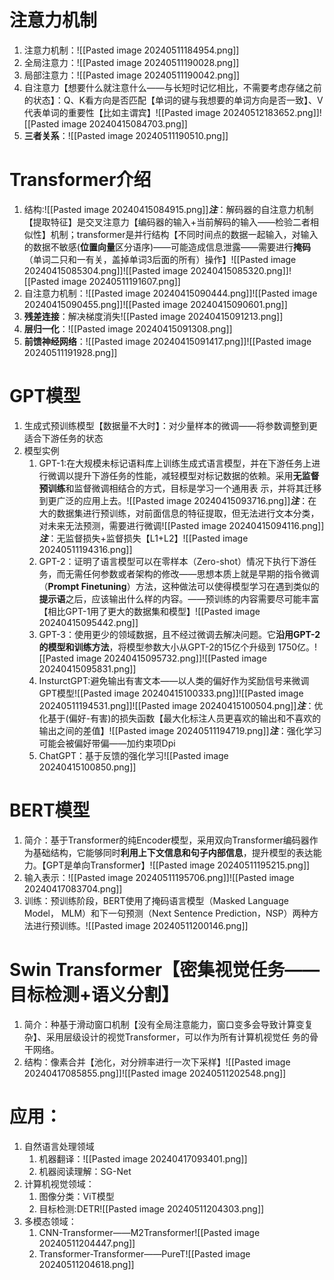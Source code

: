 # 注意力机制
1. 注意力机制：![[Pasted image 20240511184954.png]]
2. 全局注意力：![[Pasted image 20240511190028.png]]
3. 局部注意力：![[Pasted image 20240511190042.png]]
4. 自注意力【想要什么就注意什么——与长短时记忆相比，不需要考虑存储之前的状态】：Q、K看方向是否匹配【单词的键与我想要的单词方向是否一致】、V代表单词的重要性【比如主谓宾】![[Pasted image 20240512183652.png]]![[Pasted image 20240415084703.png]]
5. **三者关系**：![[Pasted image 20240511190510.png]]
# Transformer介绍
1. 结构:![[Pasted image 20240415084915.png]]***注***：解码器的自注意力机制【提取特征】是交叉注意力【编码器的输入+当前解码的输入——检验二者相似性】机制；transformer是并行结构【不同时间点的数据一起输入，对输入的数据不敏感(**位置向量**区分语序)——可能造成信息泄露——需要进行**掩码**（单词二只和一有关，盖掉单词3后面的所有）操作】![[Pasted image 20240415085304.png]]![[Pasted image 20240415085320.png]]![[Pasted image 20240511191607.png]]
2. 自注意力机制：![[Pasted image 20240415090444.png]]![[Pasted image 20240415090455.png]]![[Pasted image 20240415090601.png]]
3. **残差连接**：解决梯度消失![[Pasted image 20240415091213.png]]
4. **层归一化**：![[Pasted image 20240415091308.png]]
5. **前馈神经网络**：![[Pasted image 20240415091417.png]]![[Pasted image 20240511191928.png]]
# GPT模型
1. 生成式预训练模型【数据量不大时】：对少量样本的微调——将参数调整到更适合下游任务的状态
2. 模型实例
	1. GPT-1:在大规模未标记语料库上训练生成式语言模型，并在下游任务上进行微调以提升下游任务的性能，减轻模型对标记数据的依赖。采用**无监督预训练**和监督微调相结合的方式，目标是学习一个通用表 示，并将其迁移到更广泛的应用上去。![[Pasted image 20240415093716.png]]***注***：在大的数据集进行预训练，对前面信息的特征提取，但无法进行文本分类，对未来无法预测，需要进行微调![[Pasted image 20240415094116.png]]***注***：无监督损失+监督损失【L1+L2】![[Pasted image 20240511194316.png]]
	2. GPT-2：证明了语言模型可以在零样本（Zero-shot）情况下执行下游任务，而无需任何参数或者架构的修改——思想本质上就是早期的指令微调（**Prompt Finetuning**）方法，这种做法可以使得模型学习在遇到类似的**提示语**之后，应该输出什么样的内容。——预训练的内容需要尽可能丰富【相比GPT-1用了更大的数据集和模型】![[Pasted image 20240415095442.png]]
	3. GPT-3：使用更少的领域数据，且不经过微调去解决问题。它**沿用GPT-2的模型和训练方法**，将模型参数大小从GPT-2的15亿个升级到 1750亿。![[Pasted image 20240415095732.png]]![[Pasted image 20240415095831.png]]
	4. InsturctGPT:避免输出有害文本——以人类的偏好作为奖励信号来微调GPT模型![[Pasted image 20240415100333.png]]![[Pasted image 20240511194531.png]]![[Pasted image 20240415100504.png]]***注***：优化基于(偏好-有害)的损失函数【最大化标注人员更喜欢的输出和不喜欢的输出之间的差值】![[Pasted image 20240511194719.png]]***注***：强化学习可能会被偏好带偏——加约束项Dpi
	5. ChatGPT：基于反馈的强化学习![[Pasted image 20240415100850.png]]
# BERT模型
1. 简介：基于Transformer的纯Encoder模型，采用双向Transformer编码器作为基础结构，它能够同时**利用上下文信息和句子内部信息**，提升模型的表达能力。【GPT是单向Transformer】![[Pasted image 20240511195215.png]]
2. 输入表示：![[Pasted image 20240511195706.png]]![[Pasted image 20240417083704.png]]
3. 训练：预训练阶段，BERT使用了掩码语言模型（Masked Language Model， MLM）和下一句预测（Next Sentence Prediction，NSP）两种方法进行预训练。![[Pasted image 20240511200146.png]]

# Swin Transformer【密集视觉任务——目标检测+语义分割】
1. 简介：种基于滑动窗口机制【没有全局注意能力，窗口变多会导致计算变复杂】、采用层级设计的视觉Transformer，可以作为所有计算机视觉任 务的骨干网络。
2. 结构：像素合并【池化，对分辨率进行一次下采样】![[Pasted image 20240417085855.png]]![[Pasted image 20240511202548.png]]
# 应用：
1. 自然语言处理领域
	1. 机器翻译：![[Pasted image 20240417093401.png]]
	2. 机器阅读理解：SG-Net
2. 计算机视觉领域：
	1. 图像分类：ViT模型
	2. 目标检测:DETR![[Pasted image 20240511204303.png]]
3. 多模态领域：
	1. CNN-Transformer——M2Transformer![[Pasted image 20240511204447.png]]
	2. Transformer-Transformer——PureT![[Pasted image 20240511204618.png]]